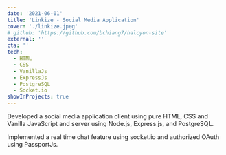 ```yaml
---
date: '2021-06-01'
title: 'Linkize - Social Media Application'
cover: './linkize.jpeg'
# github: 'https://github.com/bchiang7/halcyon-site'
external: ''
cta: ''
tech:
  - HTML
  - CSS
  - VanillaJs
  - ExpressJs
  - PostgreSQL
  - Socket.io
showInProjects: true
---
```


Developed a social media application client using pure HTML, CSS and Vanilla JavaScript and server using Node.js, Express.js, and PostgreSQL.

Implemented a real time chat feature using socket.io and authorized OAuth using PassportJs.
